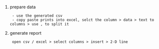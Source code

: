 

1. prepare data

        - use the generated csv
        - copy paste prints into excel, selct the column > data > text to columns > use , to split it

2. generate report

        open csv / excel > select columns > insert > 2-D line


